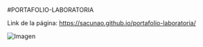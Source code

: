 #PORTAFOLIO-LABORATORIA

Link de la página: https://sacunao.github.io/portafolio-laboratoria/

![Imagen](http://2.1m.yt/inMhz30.png "Imagen")
